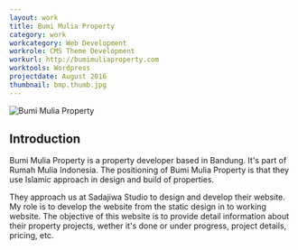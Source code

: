 ```yaml
---
layout: work
title: Bumi Mulia Property
category: work
workcategory: Web Development
workrole: CMS Theme Development
workurl: http://bumimuliaproperty.com
worktools: Wordpress
projectdate: August 2016
thumbnail: bmp.thumb.jpg
---
```


![Bumi Mulia Property]({{site.baseurl}}/res/img/works/bmp.png)

## Introduction

Bumi Mulia Property is a property developer based in Bandung. It's part of Rumah Mulia Indonesia. The positioning of Bumi Mulia Property is that they use Islamic approach in design and build of properties.

They approach us at Sadajiwa Studio to design and develop their website. My role is to develop the website from the static design in to working website. The objective of this website is to provide detail information about their property projects, wether it's done or under progress, project details, pricing, etc.